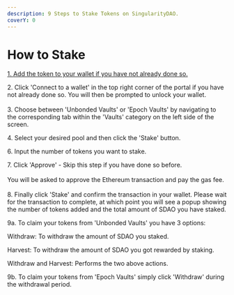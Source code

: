 ```yaml
---
description: 9 Steps to Stake Tokens on SingularityDAO.
coverY: 0
---
```


# How to Stake

[1. ](broken-reference)[Add the token to your wallet if you have not already done so.](broken-reference)

2\. Click 'Connect to a wallet' in the top right corner of the portal if you have not already done so. You will then be prompted to unlock your wallet.\
\
3\. Choose between 'Unbonded Vaults' or 'Epoch Vaults' by navigating to the corresponding tab within the 'Vaults' category on the left side of the screen.

4\. Select your desired pool and then click the 'Stake' button.

6\. Input the number of tokens you want to stake.&#x20;

7\. Click 'Approve' - Skip this step if you have done so before.\
\
You will be asked to approve the Ethereum transaction and pay the gas fee.\
\
8\. Finally click 'Stake' and confirm the transaction in your wallet. Please wait for the transaction to complete, at which point you will see a popup showing the number of tokens added and the total amount of SDAO you have staked.

9a. To claim your tokens from 'Unbonded Vaults' you have 3 options:&#x20;

Withdraw: To withdraw the amount of SDAO you staked.&#x20;

Harvest: To withdraw the amount of SDAO you got rewarded by staking.&#x20;

Withdraw and Harvest: Performs the two above actions.

9b. To claim your tokens from 'Epoch Vaults' simply click 'Withdraw' during the withdrawal period.
